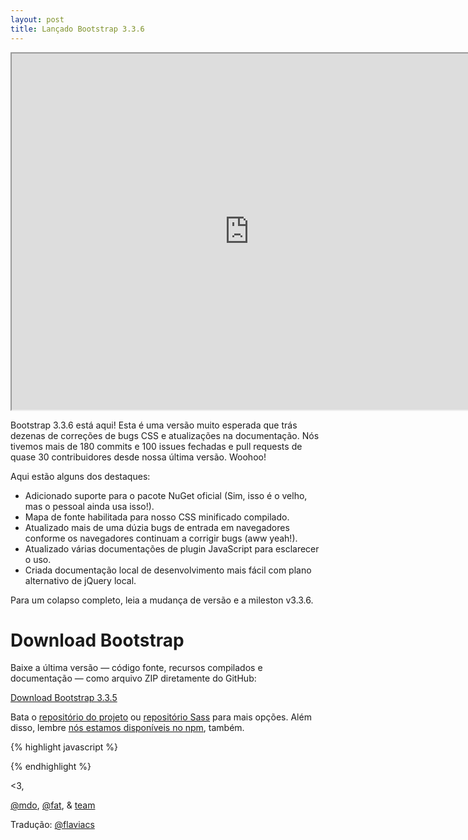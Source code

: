 ```yaml
---
layout: post
title: Lançado Bootstrap 3.3.6
---
```


<div class="embed-responsive embed-responsive-16by9">
  <iframe class="embed-responsive-item" src="https://www.youtube.com/embed/l-O5IHVhWj0" width="760" height="570" allowfullscreen></iframe>
</div>

Bootstrap 3.3.6 está aqui! Esta é uma versão muito esperada que trás dezenas de correções de bugs CSS e atualizações na documentação. Nós tivemos mais de 180 commits e 100 issues fechadas e pull requests de quase 30 contribuidores desde nossa última versão. Woohoo!

Aqui estão alguns dos destaques:

- Adicionado suporte para o pacote NuGet oficial (Sim, isso é o velho, mas o pessoal ainda usa isso!).
- Mapa de fonte habilitada para nosso CSS minificado compilado.
- Atualizado mais de uma dúzia bugs de entrada em navegadores conforme os navegadores continuam a corrigir bugs (aww yeah!).
- Atualizado várias documentações de plugin JavaScript para esclarecer o uso.
- Criada documentação local de desenvolvimento mais fácil com plano alternativo de jQuery local.

Para um colapso completo, leia a mudança de versão e a mileston v3.3.6.

# Download Bootstrap

Baixe a última versão — código fonte, recursos compilados e documentação — como arquivo ZIP diretamente do GitHub:

<p><a class="btn-link" href="https://github.com/twbs/bootstrap/archive/v3.3.5.zip">Download Bootstrap 3.3.5</a></p>

Bata o [repositório do projeto](https://github.com/twbs/bootstrap) ou [repositório Sass](https://github.com/twbs/bootstrap-sass) para mais opções. Além disso, lembre [nós estamos disponíveis no npm](https://www.npmjs.org/package/bootstrap), também.


{% highlight javascript %}
<!-- Latest compiled and minified CSS -->
<link rel="stylesheet" href="//maxcdn.bootstrapcdn.com/bootstrap/3.3.6/css/bootstrap.min.css">

<!-- Optional theme -->
<link rel="stylesheet" href="//maxcdn.bootstrapcdn.com/bootstrap/3.3.6/css/bootstrap-theme.min.css">

<!-- Latest compiled and minified JavaScript -->
<script src="//maxcdn.bootstrapcdn.com/bootstrap/3.3.6/js/bootstrap.min.js"></script>
{% endhighlight %}



<3,

[@mdo](https://twitter.com/mdo), [@fat](https://twitter.com/fat), & [team](https://github.com/twbs)

Tradução: [@flaviacs](https://github.com/flaviacs)